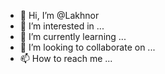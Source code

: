 - 👋 Hi, I’m @Lakhnor
- 👀 I’m interested in ...
- 🌱 I’m currently learning ...
- 💞️ I’m looking to collaborate on ...
- 📫 How to reach me ...

<!---
Lakhnor/Lakhnor is a ✨ special ✨ repository because its `README.md` (this file) appears on your GitHub profile.
You can click the Preview link to take a look at your changes.
--->
